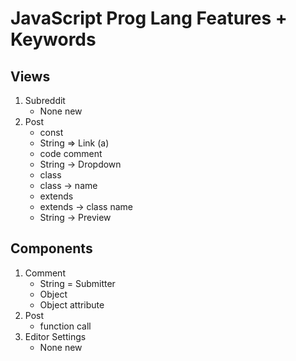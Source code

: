 # JavaScript Prog Lang Features + Keywords

## Views
1. Subreddit
    * None new
2. Post
    * const
    * String => Link (a)
    * code comment
    * String -> Dropdown
    * class
    * class -> name 
    * extends
    * extends -> class name
    * String -> Preview

## Components
1. Comment
    * String = Submitter
    * Object
    * Object attribute
2. Post
    * function call 
3. Editor Settings
    * None new